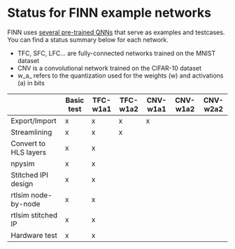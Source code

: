 # Status for FINN example networks

FINN uses [several pre-trained QNNs](https://github.com/maltanar/brevitas_cnv_lfc) that serve as examples and testcases. You can find a status summary below for each network.

* TFC, SFC, LFC... are fully-connected networks trained on the MNIST dataset
* CNV is a convolutional network trained on the CIFAR-10 dataset
* w_a_ refers to the quantization used for the weights (w) and activations (a) in bits


|                           	| Basic test | TFC-w1a1 	| TFC-w1a2 	| CNV-w1a1 	| CNV-w1a2 	| CNV-w2a2 	|
|---------------------------	|------------ |----------	|----------	|----------	|----------	|----------	|
| Export/Import             	| x           | x        	| x        	| x        	|          	|          	|
| Streamlining              	| x           | x        	| x        	|          	|          	|          	|
| Convert to HLS layers     	| x           | x        	|          	|          	|          	|          	|
| npysim                    	| x           | x        	|          	|          	|          	|          	|
| Stitched IPI design        	| x           | x        	|          	|          	|          	|           |
| rtlsim node-by-node        	| x           | x        	|          	|          	|          	|          	|
| rtlsim stitched IP        	| x           | x        	|          	|          	|          	|          	|
| Hardware test             	| x           | x        	|          	|          	|          	|          	|
